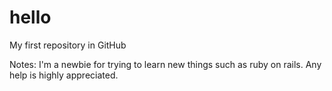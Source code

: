 # hello
My first repository in GitHub

Notes: 
I'm a newbie for trying to learn new things such as ruby on rails. Any help is highly appreciated.
